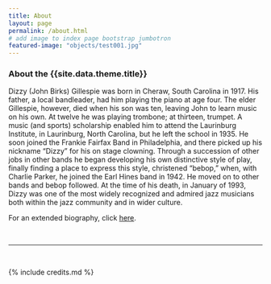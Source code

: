 ```yaml
---
title: About
layout: page
permalink: /about.html
# add image to index page bootstrap jumbotron
featured-image: "objects/test001.jpg"
---
```

<h3>About the {{site.data.theme.title}}</h3>
<p>Dizzy (John Birks) Gillespie was born in Cheraw, South Carolina in 1917. His father, a local bandleader, had him playing the piano at age four. The elder Gillespie, however, died when his son was ten, leaving John to learn music on his own. At twelve he was playing trombone; at thirteen, trumpet. A music (and sports) scholarship enabled him to attend the Laurinburg Institute, in Laurinburg, North Carolina, but he left the school in 1935. He soon joined the Frankie Fairfax Band in Philadelphia, and there picked up his nickname “Dizzy” for his on stage clowning. Through a succession of other jobs in other bands he began developing his own distinctive style of play, finally finding a place to express this style, christened “bebop,” when, with Charlie Parker, he joined the Earl Hines band in 1942. He moved on to other bands and bebop followed. At the time of his death, in January of 1993, Dizzy was one of the most widely recognized and admired jazz musicians both within the jazz community and in wider culture.

For an extended biography, click <a href="https://www.ijc.uidaho.edu/gillespie_dizzy/bio.html">here</a>.</p>
<br>
<hr>
<br>

{% include credits.md %}
